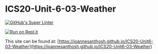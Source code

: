 # ICS20-Unit-6-03-Weather

[![GitHub's Super Linter](https://github.com/joannesanthosh/ICS20-Unit6-03-Weather/workflows/Ava%20Venturino's%20Super%20Linter/badge.svg)](https://github.com/joannesanthosh/ICS20-Unit6-03-Weather/actions)

[![Run on Repl.it](https://repl.it/badge/github/joannesanthosh/ICS20-Unit6-03-Weather)](https://repl.it/github/joannesanthosh/ICS20-Unit6-03-Weather)

This site can be found at: [https://joannesanthosh.github.io/ICS20-Unit6-03-Weather](https://joannesanthosh.github.io/ICS20-Unit6-03-Weather)
